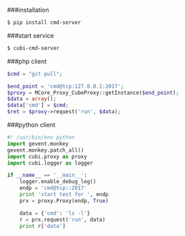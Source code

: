 ###installation

```bash
$ pip install cmd-server
```

###start service

```bash
$ cubi-cmd-server
```

###php client

```php
$cmd = "git pull";

$end_point = 'cmd@tcp:127.0.0.1:2017';
$proxy = MCore_Proxy_CubeProxy::getInstance($end_point);
$data = array();
$data['cmd'] = $cmd;
$ret = $proxy->request('run', $data);
```

###python client

```python
#! /usr/bin/env python
import gevent.monkey
gevent.monkey.patch_all()
import cubi.proxy as proxy
import cubi.logger as logger

if __name__ == '__main__':
    logger.enable_debug_log()
    endp = 'cmd@tcp::2017'
    print 'start test for ', endp
    prx = proxy.Proxy(endp, True)

    data = {'cmd': 'ls -l'}
    r = prx.request('run', data)
    print r['data']
```

